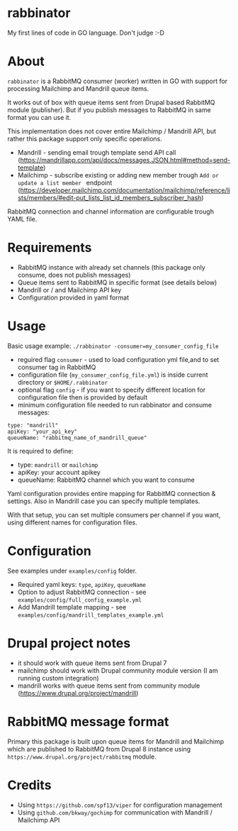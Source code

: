 # rabbinator
My first lines of code in GO language. Don't judge :-D

# About 
`rabbinator` is a RabbitMQ consumer (worker) written in GO with support for processing Mailchimp and Mandrill 
queue items.

It works out of box with queue items sent from Drupal based RabbitMQ module (publisher).
But if you publish messages to RabbitMQ in same format you can use it.

This implementation does not cover entire Mailchimp / Mandrill API, but rather
this package support only specific operations.
* Mandrill - sending email trough template send API call (https://mandrillapp.com/api/docs/messages.JSON.html#method=send-template)
* Mailchimp - subscribe existing or adding new member trough `Add or update a list member
` endpoint (https://developer.mailchimp.com/documentation/mailchimp/reference/lists/members/#edit-put_lists_list_id_members_subscriber_hash)

RabbitMQ connection and channel information are configurable trough YAML file.

# Requirements
* RabbitMQ instance with already set channels (this package only consume, does not publish messages)
* Queue items sent to RabbitMQ in specific format (see details below)
* Mandrill or / and Mailchimp API key
* Configuration provided in yaml format

# Usage
Basic usage example: `./rabbinator -consumer=my_consumer_config_file`

* reguired flag `consumer` - used to load configuration yml file,and to set consumer tag in RabbitMQ
* configuration file (`my_consumer_config_file.yml`) is inside current directory or `$HOME/.rabbinator`
* optional flag `config` - if you want to specify different location for configuration file then is provided by default
* minimum configuration file needed to run rabbinator and consume messages:
```
type: "mandrill"
apiKey: "your_api_key"
queueName: "rabbitmq_name_of_mandrill_queue"
```

It is required to define:
 * type: `mandrill` or `mailchimp`
 * apiKey: your account apikey
 * queueName: RabbitMQ channel which you want to consume
    
Yaml configuration provides entire mapping for RabbitMQ connection & settings.
Also in Mandrill case you can specify multiple templates. 

With that setup, you can set multiple consumers per channel if you want,
using different names for configuration files.
    
# Configuration
See examples under `examples/config` folder.

* Required yaml keys: `type`, `apiKey`, `queueName`
* Option to adjust RabbitMQ connection - see `examples/config/full_config_example.yml`
* Add Mandrill template mapping - see `examples/config/mandrill_templates_example.yml`

# Drupal project notes
* it should work with queue items sent from Drupal 7
* mailchimp should work with Drupal community module version (I am running custom integration)
* mandrill works with queue items sent from community module (https://www.drupal.org/project/mandrill)

# RabbitMQ message format
Primary this package is built upon queue items for Mandrill and Mailchimp which are published to RabbitMQ
from Drupal 8 instance using `https://www.drupal.org/project/rabbitmq` module.

# Credits
* Using `https://github.com/spf13/viper` for configuration management
* Using `github.com/bkway/gochimp` for communication with Mandrill / Mailchimp API